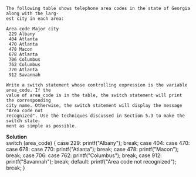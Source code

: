 ```
The following table shows telephone area codes in the state of Georgia along with the larg-
est city in each area:

Area code Major city
 229 Albany
 404 Atlanta
 470 Atlanta
 478 Macon
 678 Atlanta
 706 Columbus
 762 Columbus
 770 Atlanta
 912 Savannah

Write a switch statement whose controlling expression is the variable area_code. If the
value of area_code is in the table, the switch statement will print the corresponding
city name. Otherwise, the switch statement will display the message "Area code not
recognized". Use the techniques discussed in Section 5.3 to make the switch state-
ment as simple as possible.
```

**Solution**  
switch (area_code) {
    case 229: 
        printf("Albany"); break;
    case 404: case 470: case 678: case 770:
        printf("Atlanta"); break;
    case 478:
        printf("Macon"); break;
    case 706: case 762:
        printf("Columbus"); break;
    case 912:
        printf("Savannah"); break;
    default:
        printf("Area code not recognized"); break;
}